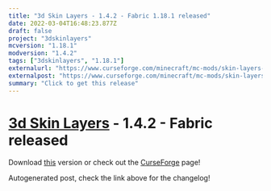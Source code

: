 ```yaml
---
title: "3d Skin Layers - 1.4.2 - Fabric 1.18.1 released"
date: 2022-03-04T16:48:23.877Z
draft: false
project: "3dskinlayers"
mcversion: "1.18.1"
modversion: "1.4.2"
tags: ["3dskinlayers", "1.18.1"]
externalurl: "https://www.curseforge.com/minecraft/mc-mods/skin-layers-3d/files/3672241"
externalpost: "https://www.curseforge.com/minecraft/mc-mods/skin-layers-3d/files/3672241"
summary: "Click to get this release"
---
```

# [3d Skin Layers](/project/3dskinlayers) - 1.4.2 - Fabric released
Download [this](https://www.curseforge.com/minecraft/mc-mods/skin-layers-3d/files/3672241) version or check out the [CurseForge](https://www.curseforge.com/minecraft/mc-mods/skin-layers-3d) page!

Autogenerated post, check the link above for the changelog!
